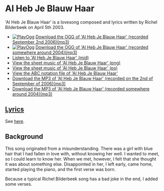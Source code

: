 # Al Heb Je Blauw Haar

'Al Heb Je Blauw Haar' is a lovesong composed and lyrics written
by Richel Bilderbeek on April 5th 2003.

- [![PlayOgg](http://static.fsf.org/playogg/Play_ogg_80x15.png "I support PlayOgg!")](http://playogg.org)
  [Download the OGG of 'Al Heb Je Blauw Haar' (recorded September 2nd 2006)(mp3)](http://www.richelbilderbeek.nl/CD06_14AlHebJeBlauwHaar20060902.mp3)
- [![PlayOgg](http://static.fsf.org/playogg/Play_ogg_80x15.png "I support PlayOgg!")](http://playogg.org)
  [Download the OGG of 'Al Heb Je Blauw Haar' (recorded somewhere around 2004)(mp3)](http://www.richelbilderbeek.nl/CD03_01AlHebJeBlauwHaar.ogg)
- [Listen to 'Al Heb Je Blauw Haar' (mid)](http://www.richelbilderbeek.nl/SongAlHebJeBlauwHaar.mid)
- [View the sheet music of 'Al Heb Je Blauw Haar' (png)](20_al_heb_je_blauw_haar.png)
- [View the sheet music of 'Al Heb Je Blauw Haar' (ps)](20_al_heb_je_blauw_haar.ps)
- [View the ABC notation file of 'Al Heb Je Blauw Haar'](20_al_heb_je_blauw_haar.abc)
- [Download the MP3 of 'Al Heb Je Blauw Haar' (recorded on the 2nd of September of 2006)(mp3)](http://www.richelbilderbeek.nl/CD06_14AlHebJeBlauwHaar20060902.mp3)
- [Download the MP3 of 'Al Heb Je Blauw Haar' (recorded somewhere around 2004)(mp3)](http://www.richelbilderbeek.nl/CD03_01AlHebJeBlauwHaar.mp3)

## [Lyrics](20_al_heb_je_blauw_haar.txt)

See [here](20_al_heb_je_blauw_haar.txt).

## Background

This song originated from a misunderstanding. There was a girl with
blue hair that I had fallen in love with, without knowing her well.
I wanted to meet, so I could learn to know her. When we met, however,
I felt that she thought it was about something else. Disappointed in her, I
left early, came home, started playing the piano, and the first verse
was born.

Because a typical Richel Bilderbeek song has a bad joke in the end,
I added some verses.
